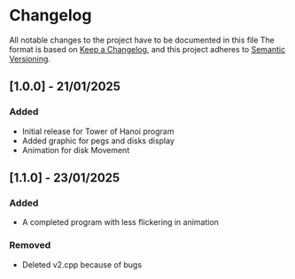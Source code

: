 # Changelog
All notable changes to the project have to be documented in this file
The format is based on [Keep a Changelog](https://keepachangelog.com/), and this project adheres to [Semantic Versioning](https://semver.org/).

## [1.0.0] - 21/01/2025
### Added
- Initial release for Tower of Hanoi program
- Added graphic for pegs and disks display
- Animation for disk Movement

## [1.1.0] - 23/01/2025
### Added
- A completed program with less flickering in animation

### Removed
- Deleted v2.cpp because of bugs
